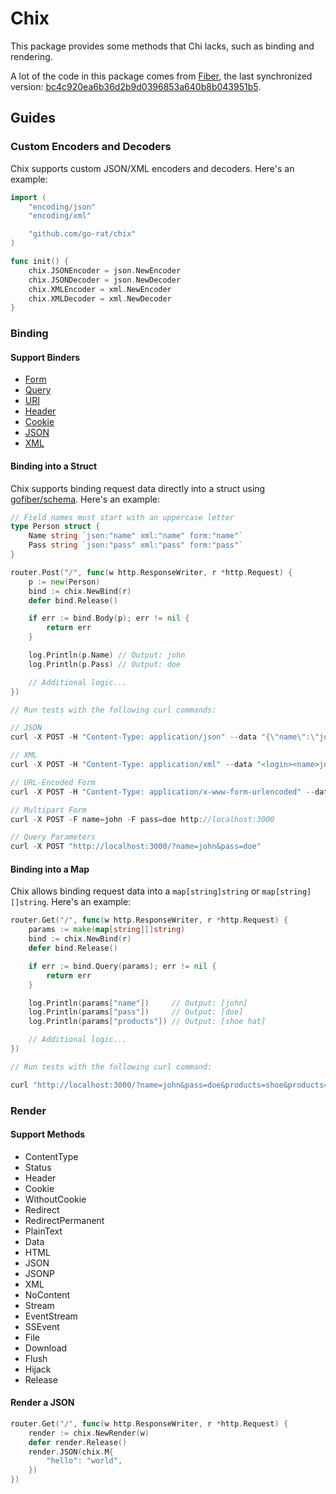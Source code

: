 # Chix

This package provides some methods that Chi lacks, such as binding and rendering.

A lot of the code in this package comes from [Fiber](https://github.com/gofiber/fiber), the last synchronized version: [bc4c920ea6b36d2b9d0396853a640b8b043951b5](https://github.com/gofiber/fiber/commit/bc4c920ea6b36d2b9d0396853a640b8b043951b5).

## Guides

### Custom Encoders and Decoders

Chix supports custom JSON/XML encoders and decoders. Here's an example:

```go
import (
    "encoding/json"
    "encoding/xml"

    "github.com/go-rat/chix"
)

func init() {
    chix.JSONEncoder = json.NewEncoder
    chix.JSONDecoder = json.NewDecoder
    chix.XMLEncoder = xml.NewEncoder
    chix.XMLDecoder = xml.NewDecoder
}
```

### Binding

#### Support Binders

- [Form](binder/form.go)
- [Query](binder/query.go)
- [URI](binder/uri.go)
- [Header](binder/header.go)
- [Cookie](binder/cookie.go)
- [JSON](binder/json.go)
- [XML](binder/xml.go)

#### Binding into a Struct

Chix supports binding request data directly into a struct using [gofiber/schema](https://github.com/gofiber/schema). Here's an example:

```go
// Field names must start with an uppercase letter
type Person struct {
	Name string `json:"name" xml:"name" form:"name"`
	Pass string `json:"pass" xml:"pass" form:"pass"`
}

router.Post("/", func(w http.ResponseWriter, r *http.Request) {
	p := new(Person)
	bind := chix.NewBind(r)
	defer bind.Release()

	if err := bind.Body(p); err != nil {
		return err
	}

	log.Println(p.Name) // Output: john
	log.Println(p.Pass) // Output: doe

	// Additional logic...
})

// Run tests with the following curl commands:

// JSON
curl -X POST -H "Content-Type: application/json" --data "{\"name\":\"john\",\"pass\":\"doe\"}" localhost:3000

// XML
curl -X POST -H "Content-Type: application/xml" --data "<login><name>john</name><pass>doe</pass></login>" localhost:3000

// URL-Encoded Form
curl -X POST -H "Content-Type: application/x-www-form-urlencoded" --data "name=john&pass=doe" localhost:3000

// Multipart Form
curl -X POST -F name=john -F pass=doe http://localhost:3000

// Query Parameters
curl -X POST "http://localhost:3000/?name=john&pass=doe"
```

#### Binding into a Map

Chix allows binding request data into a `map[string]string` or `map[string][]string`. Here's an example:

```go
router.Get("/", func(w http.ResponseWriter, r *http.Request) {
	params := make(map[string][]string)
	bind := chix.NewBind(r)
	defer bind.Release()

	if err := bind.Query(params); err != nil {
		return err
	}

	log.Println(params["name"])     // Output: [john]
	log.Println(params["pass"])     // Output: [doe]
	log.Println(params["products"]) // Output: [shoe hat]

	// Additional logic...
})

// Run tests with the following curl command:

curl "http://localhost:3000/?name=john&pass=doe&products=shoe&products=hat"
```

### Render

#### Support Methods

- ContentType
- Status
- Header
- Cookie
- WithoutCookie
- Redirect
- RedirectPermanent
- PlainText
- Data
- HTML
- JSON
- JSONP
- XML
- NoContent
- Stream
- EventStream
- SSEvent
- File
- Download
- Flush
- Hijack
- Release

#### Render a JSON

```go
router.Get("/", func(w http.ResponseWriter, r *http.Request) {
	render := chix.NewRender(w)
	defer render.Release()
	render.JSON(chix.M{
		"hello": "world",
	})
})
```
